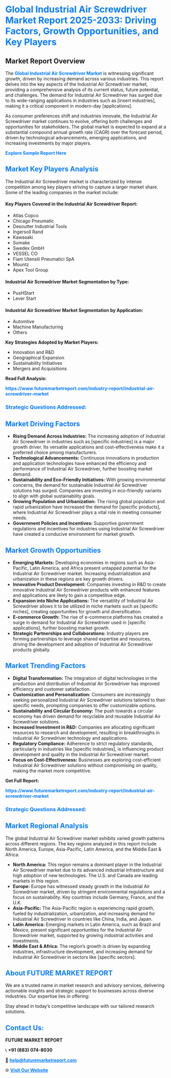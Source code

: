 <h1 style="color: #007BFF;">Global Industrial Air Screwdriver Market Report 2025-2033: Driving Factors, Growth Opportunities, and Key Players</h1>

<section id="overview">
<h2>Market Report Overview</h2>
<p>The <a href="https://www.futuremarketreport.com/industry-report/industrial-air-screwdriver-market" style="color: #007BFF; text-decoration: none;"><strong>Global Industrial Air Screwdriver Market</strong></a> is witnessing significant growth, driven by increasing demand across various industries. This report delves into the key aspects of the Industrial Air Screwdriver market, providing a comprehensive analysis of its current status, future potential, and challenges. The demand for Industrial Air Screwdriver has surged due to its wide-ranging applications in industries such as [insert industries], making it a critical component in modern-day [applications].</p>
<p>As consumer preferences shift and industries innovate, the Industrial Air Screwdriver market continues to evolve, offering both challenges and opportunities for stakeholders. The global market is expected to expand at a substantial compound annual growth rate (CAGR) over the forecast period, driven by technological advancements, emerging applications, and increasing investments by major players.</p>
</section>

<section id="overview">
<p><a href="https://www.futuremarketreport.com/request-sample/reportId=42788" style="color: #007BFF; text-decoration: none;"><strong>Explore Sample Report Here</strong></a></p>
</section>

<section id="key-players">
<h2 style="color: #007BFF;">Market Key Players Analysis</h2>
<p>The Industrial Air Screwdriver market is characterized by intense competition among key players striving to capture a larger market share. Some of the leading companies in the market include:</p>
<h4>Key Players Covered in the Industrial Air Screwdriver Report:</h4>
<ul><li>Atlas Copco</li><li>Chicago Pneumatic</li><li>Desoutter Industrial Tools</li><li>Ingersoll Rand</li><li>Kawasaki</li><li>Sumake</li><li>Swedex GmbH</li><li>VESSEL CO</li><li>Fiam Utensili Pneumatici SpA</li><li>Mountz</li><li>Apex Tool Group</li></ul>
<h4>Industrial Air Screwdriver Market Segmentation by Type:</h4>
<ul><li>PusHStart</li><li>Lever Start</li></ul>

<h4>Industrial Air Screwdriver Market Segmentation by Application:</h4>
<ul><li>Automtive</li><li>Machine Manufacturing</li><li>Others</li></ul>
<p><strong>Key Strategies Adopted by Market Players:</strong></p>
<ul>
<li>Innovation and R&D</li>
<li>Geographical Expansion</li>
<li>Sustainability Initiatives</li>
<li>Mergers and Acquisitions</li>
</ul>
</section>

<section>
<p><strong>Read Full Analysis: </strong></p><a href="https://www.futuremarketreport.com/industry-report/industrial-air-screwdriver-market" style="color: #007BFF; text-decoration: none;"><strong>https://www.futuremarketreport.com/industry-report/industrial-air-screwdriver-market</strong></a>
<h3 style="color: #007BFF;">Strategic Questions Addressed:</h3>
</section>

<section id="driving-factors">
<h2 style="color: #007BFF;">Market Driving Factors</h2>
<ul>
<li><strong>Rising Demand Across Industries:</strong> The increasing adoption of Industrial Air Screwdriver in industries such as [specific industries] is a major growth driver. Its versatile applications and cost-effectiveness make it a preferred choice among manufacturers.</li>
<li><strong>Technological Advancements:</strong> Continuous innovations in production and application technologies have enhanced the efficiency and performance of Industrial Air Screwdriver, further boosting market demand.</li>
<li><strong>Sustainability and Eco-Friendly Initiatives:</strong> With growing environmental concerns, the demand for sustainable Industrial Air Screwdriver solutions has surged. Companies are investing in eco-friendly variants to align with global sustainability goals.</li>
<li><strong>Growing Population and Urbanization:</strong> The rising global population and rapid urbanization have increased the demand for [specific products], where Industrial Air Screwdriver plays a vital role in meeting consumer needs.</li>
<li><strong>Government Policies and Incentives:</strong> Supportive government regulations and incentives for industries using Industrial Air Screwdriver have created a conducive environment for market growth.</li>
</ul>
</section>

<section id="growth-opportunities">
<h2 style="color: #007BFF;">Market Growth Opportunities</h2>
<ul>
<li><strong>Emerging Markets:</strong> Developing economies in regions such as Asia-Pacific, Latin America, and Africa present untapped potential for the Industrial Air Screwdriver market. Increasing industrialization and urbanization in these regions are key growth drivers.</li>
<li><strong>Innovative Product Development:</strong> Companies investing in R&D to create innovative Industrial Air Screwdriver products with enhanced features and applications are likely to gain a competitive edge.</li>
<li><strong>Expansion into Niche Applications:</strong> The versatility of Industrial Air Screwdriver allows it to be utilized in niche markets such as [specific niches], creating opportunities for growth and diversification.</li>
<li><strong>E-commerce Growth:</strong> The rise of e-commerce platforms has created a surge in demand for Industrial Air Screwdriver used in [specific applications], further boosting market growth.</li>
<li><strong>Strategic Partnerships and Collaborations:</strong> Industry players are forming partnerships to leverage shared expertise and resources, driving the development and adoption of Industrial Air Screwdriver products globally.</li>
</ul>
</section>

<section id="trending-factors">
<h2 style="color: #007BFF;">Market Trending Factors</h2>
<ul>
<li><strong>Digital Transformation:</strong> The integration of digital technologies in the production and distribution of Industrial Air Screwdriver has improved efficiency and customer satisfaction.</li>
<li><strong>Customization and Personalization:</strong> Consumers are increasingly seeking personalized Industrial Air Screwdriver solutions tailored to their specific needs, prompting companies to offer customizable options.</li>
<li><strong>Sustainability and Circular Economy:</strong> The push towards a circular economy has driven demand for recyclable and reusable Industrial Air Screwdriver solutions.</li>
<li><strong>Increased Investment in R&D:</strong> Companies are allocating significant resources to research and development, resulting in breakthroughs in Industrial Air Screwdriver technology and applications.</li>
<li><strong>Regulatory Compliance:</strong> Adherence to strict regulatory standards, particularly in industries like [specific industries], is influencing product development and quality in the Industrial Air Screwdriver market.</li>
<li><strong>Focus on Cost-Effectiveness:</strong> Businesses are exploring cost-efficient Industrial Air Screwdriver solutions without compromising on quality, making the market more competitive.</li>
</ul>
</section>

<section>
<p><strong>Get Full Report: </strong></p><a href="https://www.futuremarketreport.com/industry-report/industrial-air-screwdriver-market" style="color: #007BFF; text-decoration: none;"><strong>https://www.futuremarketreport.com/industry-report/industrial-air-screwdriver-market</strong></a>
<h3 style="color: #007BFF;">Strategic Questions Addressed:</h3>
</section>


<section id="regional-analysis">
<h2 style="color: #007BFF;">Market Regional Analysis</h2>
<p>The global Industrial Air Screwdriver market exhibits varied growth patterns across different regions. The key regions analyzed in this report include North America, Europe, Asia-Pacific, Latin America, and the Middle East & Africa:</p>
<ul>
<li><strong>North America:</strong> This region remains a dominant player in the Industrial Air Screwdriver market due to its advanced industrial infrastructure and high adoption of new technologies. The U.S. and Canada are leading markets in this region.</li>
<li><strong>Europe:</strong> Europe has witnessed steady growth in the Industrial Air Screwdriver market, driven by stringent environmental regulations and a focus on sustainability. Key countries include Germany, France, and the U.K.</li>
<li><strong>Asia-Pacific:</strong> The Asia-Pacific region is experiencing rapid growth, fueled by industrialization, urbanization, and increasing demand for Industrial Air Screwdriver in countries like China, India, and Japan.</li>
<li><strong>Latin America:</strong> Emerging markets in Latin America, such as Brazil and Mexico, present significant opportunities for the Industrial Air Screwdriver market, supported by growing industrial activities and investments.</li>
<li><strong>Middle East & Africa:</strong> The region’s growth is driven by expanding industries, infrastructure development, and increasing demand for Industrial Air Screwdriver in sectors like [specific sectors].</li>
</ul>
</section>

<footer>
<h2 style="color: #007BFF;">About FUTURE MARKET REPORT</h2>
<p>We are a trusted name in market research and advisory services, delivering actionable insights and strategic support to businesses across diverse industries. Our expertise lies in offering:</p>

<p>Stay ahead in today’s competitive landscape with our tailored research solutions.</p>

<h2 style="color: #007BFF;">Contact Us:</h2>
<p><strong>FUTURE MARKET REPORT</strong></p>
<p>📞 <strong>+91 (883) 074-8030</strong></p>
<p>📧 <strong><a href="mailto:help@futuremarketreport.com" style="color: #007BFF;">help@futuremarketreport.com</a></strong></p>
<p>🌐 <strong><a href="https://www.futuremarketreport.com/" style="color: #007BFF;">Visit Our Website</a></strong></p>
</footer>